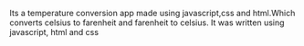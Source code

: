 Its a temperature conversion app made using javascript,css and html.Which converts celsius to farenheit and farenheit to celsius. It was written using javascript, html and css
